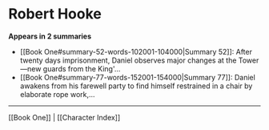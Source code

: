 # Robert Hooke

**Appears in 2 summaries**

- [[Book One#summary-52-words-102001-104000|Summary 52]]: After twenty days imprisonment, Daniel observes major changes at the Tower—new guards from the King'...
- [[Book One#summary-77-words-152001-154000|Summary 77]]: Daniel awakens from his farewell party to find himself restrained in a chair by elaborate rope work,...

---
[[Book One]] | [[Character Index]]
